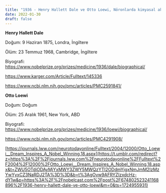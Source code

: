 ```yaml
---
title: "1936 - Henry Hallett Dale ve Otto Loewi, Nöronlarda kimyasal aktarım"
date: 2022-01-30
draft: false
---
```


**Henry Hallett Dale**

Doğum: 9 Haziran 1875, Londra, İngiltere  


Ölüm: 23 Temmuz 1968, Cambridge, İngiltere

Biyografi: <https://www.nobelprize.org/prizes/medicine/1936/dale/biographical/>

<https://www.karger.com/Article/Fulltext/145336>

<https://www.ncbi.nlm.nih.gov/pmc/articles/PMC2591841/>

**Otto Loewi**

Doğum: Doğum  


Ölüm: 25 Aralık 1961, New York, ABD

Biyografi: <https://www.nobelprize.org/prizes/medicine/1936/loewi/biographical/>

<https://www.ncbi.nlm.nih.gov/pmc/articles/PMC4291908/>

[https://journals.lww.com/neurotodayonline/Fulltext/2004/12000/Otto_Loewi__Dream_Inspires_A_Nobel_Winning.18.aspx](https://t.umblr.com/redirect?z=https%3A%2F%2Fjournals.lww.com%2Fneurotodayonline%2FFulltext%2F2004%2F12000%2FOtto_Loewi__Dream_Inspires_A_Nobel_Winning.18.aspx&t=ZWU5OTdiODAyMjYxMWY3ZWY5MWQzYTI2ODdmYjgxNmJmM2IzMzYwYyxCZ3NaRDJ2TA%3D%3D&b=t%3AgOvw9AFRYZIzxdcHz-dY1w&p=https%3A%2F%2Fnobelcast.com%2Fpost%2F674802523241168896%2F1936-henry-hallett-dale-ve-otto-loewi&m=0&ts=1724955931)